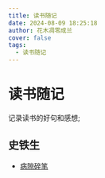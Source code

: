 ```yaml
---
title: 读书随记
date: 2024-08-09 18:25:18
author: 花木凋零成兰
cover: false
tags: 
  - 读书随记
---
```


# 读书随记

记录读书的好句和感想;

## 史铁生

- [病隙碎笔](./病隙碎笔)

